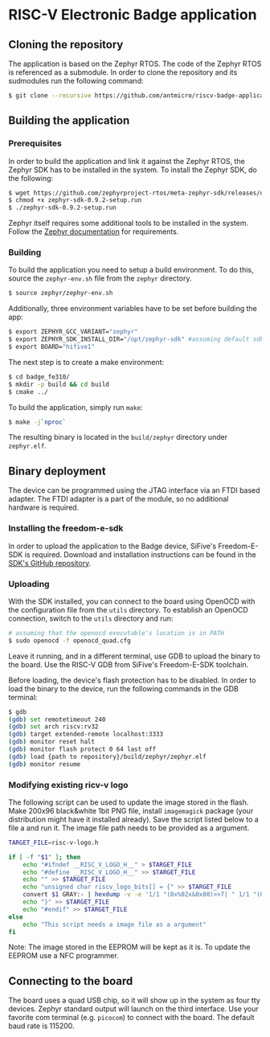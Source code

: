 # RISC-V Electronic Badge application

## Cloning the repository

The application is based on the Zephyr RTOS. The code of the Zephyr RTOS is referenced as a submodule.
In order to clone the repository and its sudmodules run the following command:

```sh
$ git clone --recursive https://github.com/antmicro/riscv-badge-application.git
```

## Building the application

### Prerequisites

In order to build the application and link it against the Zephyr RTOS, the Zephyr SDK has to be installed in the system.
To install the Zephyr SDK, do the following:

```sh
$ wget https://github.com/zephyrproject-rtos/meta-zephyr-sdk/releases/download/0.9.2/zephyr-sdk-0.9.2-setup.run
$ chmod +x zephyr-sdk-0.9.2-setup.run
$ ./zephyr-sdk-0.9.2-setup.run
```

Zephyr itself requires some additional tools to be installed in the system. Follow the [Zephyr documentation](http://docs.zephyrproject.org/getting_started/installation_linux.html) for requirements.

### Building

To build the application you need to setup a build environment.
To do this, source the `zephyr-env.sh` file from the `zephyr` directory.
```sh
$ source zephyr/zephyr-env.sh
```
Additionally, three environment variables have to be set before building the app:

```sh
$ export ZEPHYR_GCC_VARIANT="zephyr"
$ export ZEPHYR_SDK_INSTALL_DIR="/opt/zephyr-sdk" #assuming default sdk install directory
$ export BOARD="hifive1"
```

The next step is to create a make environment:
```sh
$ cd badge_fe310/
$ mkdir -p build && cd build
$ cmake ../

```

To build the application, simply run `make`:

```sh
$ make -j`nproc`
```

The resulting binary is located in the `build/zephyr` directory under `zephyr.elf`.

## Binary deployment

The device can be programmed using the JTAG interface via an FTDI based adapter. The FTDI adapter is a part of the module, so no additional hardware is required.

### Installing the freedom-e-sdk

In order to upload the application to the Badge device, SiFive's Freedom-E-SDK is required.
Download and installation instructions can be found in the [SDK's GitHub repository](https://github.com/sifive/freedom-e-sdk).

### Uploading

With the SDK installed, you can connect to the board using OpenOCD with the configuration file from the `utils` directory.
To establish an OpenOCD connection, switch to the `utils` directory and run:

```sh
# assuming that the openocd executable's location is in PATH
$ sudo openocd -f openocd_quad.cfg
```

Leave it running, and in a different terminal, use GDB to upload the binary to the board.
Use the RISC-V GDB from SiFive's Freedom-E-SDK toolchain.

Before loading, the device's flash protection has to be disabled.
In order to load the binary to the device, run the following commands in the GDB terminal:
```sh
$ gdb
(gdb) set remotetimeout 240
(gdb) set arch riscv:rv32
(gdb) target extended-remote localhost:3333
(gdb) monitor reset halt
(gdb) monitor flash protect 0 64 last off
(gdb) load {path to repository}/build/zephyr/zephyr.elf
(gdb) monitor resume
```

### Modifying existing ricv-v logo
The following script can be used to update the image stored in the flash. Make 200x96 black&white 1bit PNG file, install `imagemagick` package (your distribution might have it installed already). Save the script listed below to a file a and run it. The image file path needs to be provided as a argument.

```sh
TARGET_FILE=risc-v-logo.h

if [ -f "$1" ]; then
    echo "#ifndef __RISC_V_LOGO_H__" > $TARGET_FILE
    echo "#define __RISC_V_LOGO_H__" >> $TARGET_FILE
    echo "" >> $TARGET_FILE
    echo "unsigned char riscv_logo_bits[] = {" >> $TARGET_FILE
    convert $1 GRAY:- | hexdump -v -e '1/1 "(0x%02x&0x80)>>7| " 1/1 "(0x%02x&0x80)>>6| " 1/1 "(0x%02x&0x80)>>5| " 1/1 "(0x%02x&0x80)>>4| " 1/1 "(0x%02x&0x80)>>3| " 1/1 "(0x%02x&0x80)>>2| " 1/1 "(0x%02x&0x80)>>1| " 1/1 "(0x%02x&0x80)" ",\n"' >> $TARGET_FILE
    echo "}" >> $TARGET_FILE
    echo "#endif" >> $TARGET_FILE
else
    echo "This script needs a image file as a argument"
fi
```

Note: The image stored in the EEPROM will be kept as it is. To update the EEPROM use a NFC programmer.

## Connecting to the board

The board uses a quad USB chip, so it will show up in the system as four tty devices.
Zephyr standard output will launch on the third interface.
Use your favorite com terminal (e.g. `picocom`) to connect with the board.
The default baud rate is 115200.
